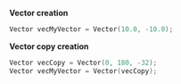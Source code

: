 **Vector creation**
```cpp
Vector vecMyVector = Vector(10.0, -10.0);
```


**Vector copy creation**
```cpp
Vector vecCopy = Vector(0, 180, -32);
Vector vecMyVector = Vector(vecCopy);
```
